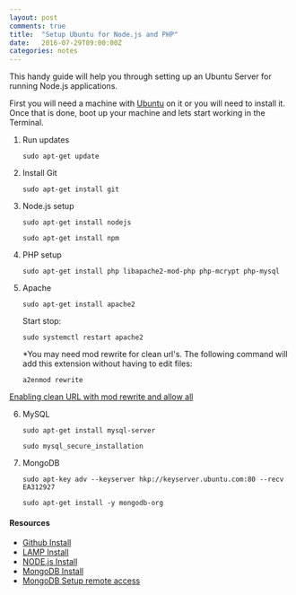 ```yaml
---
layout: post
comments: true
title:  "Setup Ubuntu for Node.js and PHP"
date:   2016-07-29T09:00:00Z
categories: notes
---
```


This handy guide will help you through setting up an Ubuntu Server for running Node.js applications.

First you will need a machine with [Ubuntu](http://www.ubuntu.com/download/server) on it or you will need to install it. Once that is done, boot up your machine and lets start working in the Terminal.

1. Run updates

	```
	sudo apt-get update 
	```

2. Install Git

	```
	sudo apt-get install git 
	```


3. Node.js setup

	```
	sudo apt-get install nodejs
	```

	```
	sudo apt-get install npm
	```

4. PHP setup

	```
	sudo apt-get install php libapache2-mod-php php-mcrypt php-mysql
	```

5. Apache

	```
	sudo apt-get install apache2
	```

	Start stop:

	```
	sudo systemctl restart apache2
	```
	
	*You may need mod rewrite for clean url's. The following command will add this extension without having to edit files:

	```
	a2enmod rewrite
	```

[Enabling clean URL with mod rewrite and allow all](https://www.drupal.org/getting-started/clean-urls)

6. MySQL
	
	```
	sudo apt-get install mysql-server
	```

	```
	sudo mysql_secure_installation
	```

7. MongoDB

	```
	sudo apt-key adv --keyserver hkp://keyserver.ubuntu.com:80 --recv EA312927
	```

	```
	sudo apt-get install -y mongodb-org
	```


#### Resources

- [Github Install](https://www.digitalocean.com/community/tutorials/how-to-install-git-on-ubuntu-14-04#how-to-set-up-git)
- [LAMP Install](https://www.digitalocean.com/community/tutorials/how-to-install-linux-apache-mysql-php-lamp-stack-on-ubuntu-16-04)
- [NODE.js Install](https://www.digitalocean.com/community/tutorials/how-to-install-node-js-on-ubuntu-16-04)
- [MongoDB Install](https://docs.mongodb.com/manual/installation/)
- [MongoDB Setup remote access](https://www.mkyong.com/mongodb/mongodb-allow-remote-access/)
